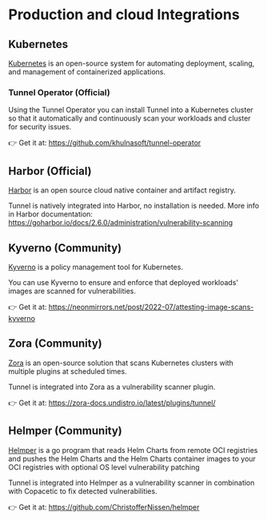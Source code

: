 # Production and cloud Integrations

## Kubernetes 

[Kubernetes](https://kubernetes.io/) is an open-source system for automating deployment, scaling, and management of containerized applications.

### Tunnel Operator (Official)

Using the Tunnel Operator you can install Tunnel into a Kubernetes cluster so that it automatically and continuously scan your workloads and cluster for security issues.

👉 Get it at: <https://github.com/khulnasoft/tunnel-operator>

## Harbor (Official)
[Harbor](https://goharbor.io/) is an open source cloud native container and artifact registry.

Tunnel is natively integrated into Harbor, no installation is needed. More info in Harbor documentation: <https://goharbor.io/docs/2.6.0/administration/vulnerability-scanning>

## Kyverno (Community)
[Kyverno](https://kyverno.io/) is a policy management tool for Kubernetes.

You can use Kyverno to ensure and enforce that deployed workloads' images are scanned for vulnerabilities.

👉 Get it at: <https://neonmirrors.net/post/2022-07/attesting-image-scans-kyverno>

## Zora (Community)

[Zora](https://zora-docs.undistro.io/) is an open-source solution that scans Kubernetes clusters with multiple plugins at scheduled times.  

Tunnel is integrated into Zora as a vulnerability scanner plugin.

👉 Get it at: <https://zora-docs.undistro.io/latest/plugins/tunnel/>

## Helmper (Community)

[Helmper](https://christoffernissen.github.io/helmper/) is a go program that reads Helm Charts from remote OCI registries and pushes the Helm Charts and the Helm Charts container images to your OCI registries with optional OS level vulnerability patching

Tunnel is integrated into Helmper as a vulnerability scanner in combination with Copacetic to fix detected vulnerabilities.

👉 Get it at: <https://github.com/ChristofferNissen/helmper>
